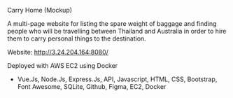 Carry Home (Mockup)

A multi-page website for listing the spare weight of baggage and finding people who will be travelling between Thailand and Australia in order to hire them to carry personal things to the destination.

Website: http://3.24.204.164:8080/

Deployed with AWS EC2 using Docker

- Vue.Js, Node.Js, Express.Js, API, Javascript, HTML, CSS, Bootstrap, Font Awesome, SQLite, Github, Figma, EC2, Docker

